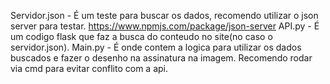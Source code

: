 Servidor.json - É um teste para buscar os dados, recomendo utilizar o json server para testar. https://www.npmjs.com/package/json-server
API.py - É um codigo flask que faz a busca do conteudo no site(no caso o servidor.json).
Main.py - É onde contem a logica para utilizar os dados buscados e fazer o desenho na assinatura na imagem. Recomendo rodar via cmd para evitar conflito com a api.
